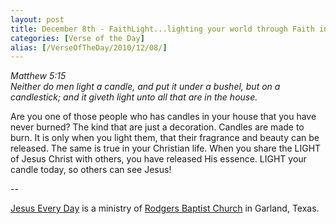 ```yaml
---
layout: post
title: December 8th - FaithLight...lighting your world through Faith in the
categories: [Verse of the Day]
alias: [/VerseOfTheDay/2010/12/08/]
---
```


_Matthew 5:15  
Neither do men light a candle, and put it under a bushel, but on a
candlestick; and it giveth light unto all that are in the house._

Are you one of those people who has candles in your house that you
have never burned? The kind that are just a decoration. Candles are
made to burn. It is only when you light them, that their fragrance
and beauty can be released. The same is true in your Christian life.
When you share the LIGHT of Jesus Christ with others, you have
released His essence. LIGHT your candle today, so others can see
Jesus!

 --

<a href=http://jesuseveryday.net>Jesus Every Day</a> is a ministry of <a href=http://rodgersbaptist.net>Rodgers Baptist Church</a> in Garland, Texas.
